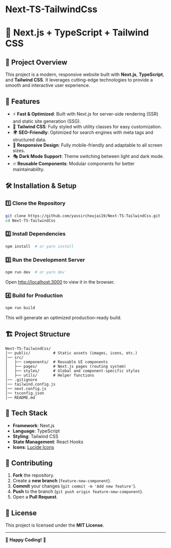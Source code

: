 # Next-TS-TailwindCss
# 🚀 Next.js + TypeScript + Tailwind CSS

## 🌟 Project Overview
This project is a modern, responsive website built with **Next.js**, **TypeScript**, and **Tailwind CSS**. It leverages cutting-edge technologies to provide a smooth and interactive user experience.

## 📌 Features
- ⚡ **Fast & Optimized**: Built with Next.js for server-side rendering (SSR) and static site generation (SSG).
- 🎨 **Tailwind CSS**: Fully styled with utility classes for easy customization.
- 🌍 **SEO-Friendly**: Optimized for search engines with meta tags and structured data.
- 📱 **Responsive Design**: Fully mobile-friendly and adaptable to all screen sizes.
- 🎭 **Dark Mode Support**: Theme switching between light and dark mode.
- 🔥 **Reusable Components**: Modular components for better maintainability.

## 🛠️ Installation & Setup
### 1️⃣ Clone the Repository
```bash
git clone https://github.com/yassirchoujai19/Next-TS-TailwindCss.git
cd Next-TS-TailwindCss
```

### 2️⃣ Install Dependencies
```bash
npm install  # or yarn install
```

### 3️⃣ Run the Development Server
```bash
npm run dev  # or yarn dev
```
Open [http://localhost:3000](http://localhost:3000) to view it in the browser.

### 4️⃣ Build for Production
```bash
npm run build
```
This will generate an optimized production-ready build.

## 🏗️ Project Structure
```
Next-TS-TailwindCss/
│── public/          # Static assets (images, icons, etc.)
│── src/
│   ├── components/  # Reusable UI components
│   ├── pages/       # Next.js pages (routing system)
│   ├── styles/      # Global and component-specific styles
│   ├── utils/       # Helper functions
│── .gitignore
│── tailwind.config.js
│── next.config.js
│── tsconfig.json
│── README.md
```

## 🌈 Tech Stack
- **Framework**: Next.js
- **Language**: TypeScript
- **Styling**: Tailwind CSS
- **State Management**: React Hooks
- **Icons**: [Lucide Icons](https://lucide.dev/)

## 🙌 Contributing
1. **Fork** the repository.
2. Create a **new branch** (`feature-new-component`).
3. **Commit** your changes (`git commit -m 'Add new feature'`).
4. **Push** to the branch (`git push origin feature-new-component`).
5. Open a **Pull Request**.

## 📜 License
This project is licensed under the **MIT License**.

---

🎉 **Happy Coding!** 🚀

